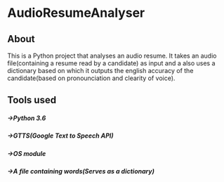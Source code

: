 # AudioResumeAnalyser

## About
This is a Python project that analyses an audio resume. It takes an audio file(containing a resume read by a candidate) as input and a also uses a dictionary based on which it outputs the english accuracy of the candidate(based on pronounciation and clearity of voice).

## Tools used
##### ->Python 3.6
##### ->GTTS(Google Text to Speech API)
##### ->OS module
##### ->A file containing words(Serves as a dictionary)

